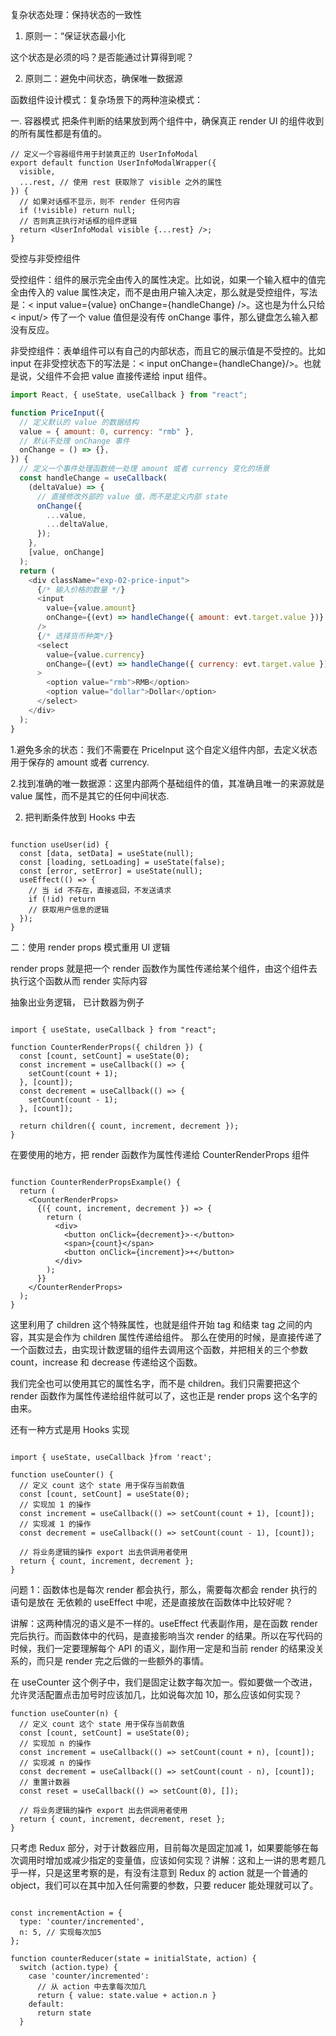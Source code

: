 复杂状态处理：保持状态的一致性

1. 原则一：“保证状态最小化

这个状态是必须的吗？是否能通过计算得到呢？

2. 原则二：避免中间状态，确保唯一数据源

函数组件设计模式：复杂场景下的两种渲染模式：

一. 容器模式
把条件判断的结果放到两个组件中，确保真正 render UI 的组件收到的所有属性都是有值的。

```JS
// 定义一个容器组件用于封装真正的 UserInfoModal
export default function UserInfoModalWrapper({
  visible,
  ...rest, // 使用 rest 获取除了 visible 之外的属性
}) {
  // 如果对话框不显示，则不 render 任何内容
  if (!visible) return null;
  // 否则真正执行对话框的组件逻辑
  return <UserInfoModal visible {...rest} />;
}

```

受控与非受控组件

受控组件：组件的展示完全由传入的属性决定。比如说，如果一个输入框中的值完全由传入的 value 属性决定，而不是由用户输入决定，那么就是受控组件，写法是：< input value={value} onChange={handleChange} />。这也是为什么只给 < input/> 传了一个 value 值但是没有传 onChange 事件，那么键盘怎么输入都没有反应。

非受控组件：表单组件可以有自己的内部状态，而且它的展示值是不受控的。比如 input 在非受控状态下的写法是：< input onChange={handleChange}/>。也就是说，父组件不会把 value 直接传递给 input 组件。

```js
import React, { useState, useCallback } from "react";

function PriceInput({
  // 定义默认的 value 的数据结构
  value = { amount: 0, currency: "rmb" },
  // 默认不处理 onChange 事件
  onChange = () => {},
}) {
  // 定义一个事件处理函数统一处理 amount 或者 currency 变化的场景
  const handleChange = useCallback(
    (deltaValue) => {
      // 直接修改外部的 value 值，而不是定义内部 state
      onChange({
        ...value,
        ...deltaValue,
      });
    },
    [value, onChange]
  );
  return (
    <div className="exp-02-price-input">
      {/* 输入价格的数量 */}
      <input
        value={value.amount}
        onChange={(evt) => handleChange({ amount: evt.target.value })}
      />
      {/* 选择货币种类*/}
      <select
        value={value.currency}
        onChange={(evt) => handleChange({ currency: evt.target.value })}
      >
        <option value="rmb">RMB</option>
        <option value="dollar">Dollar</option>
      </select>
    </div>
  );
}
```

1.避免多余的状态：我们不需要在 PriceInput 这个自定义组件内部，去定义状态用于保存的 amount 或者 currency.

2.找到准确的唯一数据源：这里内部两个基础组件的值，其准确且唯一的来源就是 value 属性，而不是其它的任何中间状态.

2. 把判断条件放到 Hooks 中去

```JS

function useUser(id) {
  const [data, setData] = useState(null);
  const [loading, setLoading] = useState(false);
  const [error, setError] = useState(null);
  useEffect(() => {
    // 当 id 不存在，直接返回，不发送请求
    if (!id) return
    // 获取用户信息的逻辑
  });
}
```

二：使用 render props 模式重用 UI 逻辑

render props 就是把一个 render 函数作为属性传递给某个组件，由这个组件去执行这个函数从而 render 实际内容

抽象出业务逻辑， 已计数器为例子

```JS

import { useState, useCallback } from "react";

function CounterRenderProps({ children }) {
  const [count, setCount] = useState(0);
  const increment = useCallback(() => {
    setCount(count + 1);
  }, [count]);
  const decrement = useCallback(() => {
    setCount(count - 1);
  }, [count]);

  return children({ count, increment, decrement });
}
```

在要使用的地方，把 render 函数作为属性传递给 CounterRenderProps 组件

```JS

function CounterRenderPropsExample() {
  return (
    <CounterRenderProps>
      {({ count, increment, decrement }) => {
        return (
          <div>
            <button onClick={decrement}>-</button>
            <span>{count}</span>
            <button onClick={increment}>+</button>
          </div>
        );
      }}
    </CounterRenderProps>
  );
}
```

这里利用了 children 这个特殊属性，也就是组件开始 tag 和结束 tag 之间的内容，其实是会作为 children 属性传递给组件。
那么在使用的时候，是直接传递了一个函数过去，由实现计数逻辑的组件去调用这个函数，并把相关的三个参数 count，increase 和 decrease 传递给这个函数。

我们完全也可以使用其它的属性名字，而不是 children。我们只需要把这个 render 函数作为属性传递给组件就可以了，这也正是 render props 这个名字的由来。

还有一种方式是用 Hooks 实现

```JS

import { useState, useCallback }from 'react';

function useCounter() {
  // 定义 count 这个 state 用于保存当前数值
  const [count, setCount] = useState(0);
  // 实现加 1 的操作
  const increment = useCallback(() => setCount(count + 1), [count]);
  // 实现减 1 的操作
  const decrement = useCallback(() => setCount(count - 1), [count]);

  // 将业务逻辑的操作 export 出去供调用者使用
  return { count, increment, decrement };
}
```

问题 1：函数体也是每次 render 都会执行，那么，需要每次都会 render 执行的语句是放在 无依赖的 useEffect 中呢，还是直接放在函数体中比较好呢？

讲解：这两种情况的语义是不一样的。useEffect 代表副作用，是在函数 render 完后执行。而函数体中的代码，是直接影响当次 render 的结果。所以在写代码的时候，我们一定要理解每个 API 的语义，副作用一定是和当前 render 的结果没关系的，而只是 render 完之后做的一些额外的事情。

在 useCounter 这个例子中，我们是固定让数字每次加一。假如要做一个改进，允许灵活配置点击加号时应该加几，比如说每次加 10，那么应该如何实现？

```JS
function useCounter(n) {
  // 定义 count 这个 state 用于保存当前数值
  const [count, setCount] = useState(0);
  // 实现加 n 的操作
  const increment = useCallback(() => setCount(count + n), [count]);
  // 实现减 n 的操作
  const decrement = useCallback(() => setCount(count - n), [count]);
  // 重置计数器
  const reset = useCallback(() => setCount(0), []);

  // 将业务逻辑的操作 export 出去供调用者使用
  return { count, increment, decrement, reset };
}
```

只考虑 Redux 部分，对于计数器应用，目前每次是固定加减 1，如果要能够在每次调用时增加或减少指定的变量值，应该如何实现？讲解：这和上一讲的思考题几乎一样，只是这里考察的是，有没有注意到 Redux 的 action 就是一个普通的 object，我们可以在其中加入任何需要的参数，只要 reducer 能处理就可以了。

```JS

const incrementAction = {
  type: 'counter/incremented',
  n: 5, // 实现每次加5
};

function counterReducer(state = initialState, action) {
  switch (action.type) {
    case 'counter/incremented':
      // 从 action 中去拿每次加几
      return { value: state.value + action.n }
    default:
      return state
  }
```
